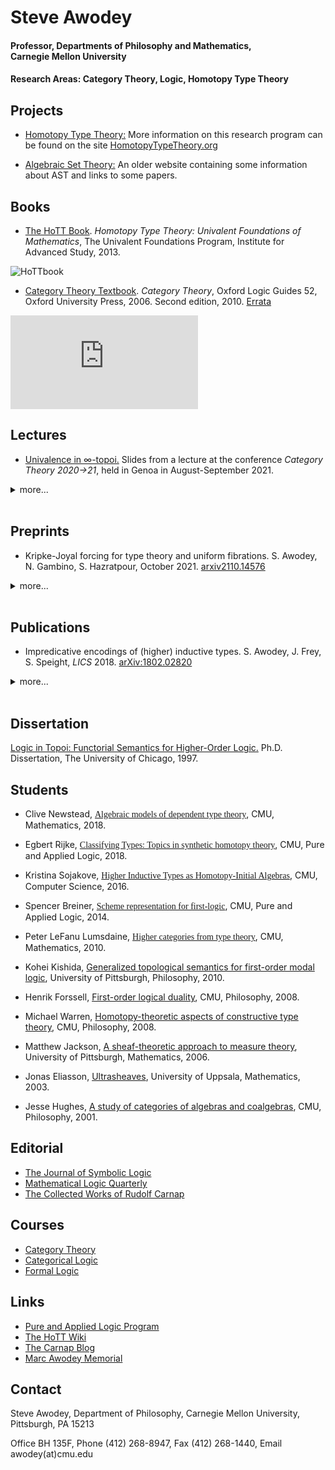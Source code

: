 # Steve Awodey
#### Professor, Departments of Philosophy and Mathematics, <br> Carnegie Mellon University

#### Research Areas: Category Theory, Logic, Homotopy Type Theory

## Projects

- [Homotopy Type Theory:](http://www.cmu.edu/dietrich/philosophy/hott/ ) More information on this research program can be found on the site [HomotopyTypeTheory.org](http://homotopytypetheory.org)

- [Algebraic Set Theory:](http://www.phil.cmu.edu/projects/ast/) An older website containing some information about AST and links to some papers.
	
## Books

- [The HoTT Book](http://www.homotopytypetheory.org/book). _Homotopy Type Theory: Univalent Foundations of Mathematics_, The Univalent Foundations Program, Institute for Advanced Study, 2013.

![HoTTbook](http://www.andrew.cmu.edu/user/awodey/cover-web.png)
 
- [Category Theory Textbook](http://www.oup.co.uk/isbn/9780199237180). _Category Theory_, Oxford Logic Guides 52, Oxford University Press, 2006. Second edition, 2010.
[Errata](http://www.andrew.cmu.edu/user/awodey/CT2errata2010.pdf)

![CATbook](http://www.andrew.cmu.edu/user/awodey/catcover.pdf)

## Lectures	
	
- [Univalence in &infin;-topoi.](http://www.andrew.cmu.edu/user/awodey/talks/CT2020-21.pdf)
Slides from a lecture at the conference _Category Theory 2020->21_, held in Genoa in August-September 2021.

<details><summary>more...</summary>
	<br>

- [Quillen model structures on cubical sets.](http://www.andrew.cmu.edu/user/awodey/talks/HoTT2019.pdf)
Slides from a lecture at the conference _Homotopy Type Theory 2019_, held at CMU in July 2019.

- [Intensionality, Invariance, and Univalence.](http://www.andrew.cmu.edu/user/awodey/talks/skolem.pdf)
Slides from the 2019 _Skolem Lecture_, held in Oslo in April 2019. 
	
- [Impredicative Encodings in HoTT (or: Toward a Realizability ∞-Topos).](http://www.andrew.cmu.edu/user/awodey/talks/BigProofs.pdf)
Slides from a lecture at the Isaac Newton Institute Program _Big Proof_, held in Cambridge in July 2017. 
	
- [Recent Work in Homotopy Type Theory.](http://www.andrew.cmu.edu/user/awodey/hott/ams2014.pdf)
Slides from a talk at an AMS meeting in January 2014. 

- [Homotopy Type Theory and Univalent Foundations.](http://www.andrew.cmu.edu/user/awodey/hott/CMUslides.pdf)
Slides from a talk at CMU in March 2012.  
	
- [Introduction to the Univalent Foundations of Mathematics: Constructive Type Theory and Homotopy Theory.](http://www.andrew.cmu.edu/user/awodey/hott/IAStalk.pdf)
Notes from a talk at IAS in December 2010. 
	
</details>

<br>

## Preprints

- Kripke-Joyal forcing for type theory and uniform fibrations.  S. Awodey, N. Gambino, S. Hazratpour, October 2021. [arxiv2110.14576](https://arxiv.org/abs/2110.14576)

<details><summary>more...</summary>
	<br>
	
- Sheaf representations and duality in logic. June 2019. [arXiv:2001.09195](https://arxiv.org/abs/2001.09195)

- Polynomial pseudomonads and dependent type theory. S.  Awodey, C. Newstead, February 2018. [arXiv:1802.00997](https://arxiv.org/abs/1802.00997)

- A proposition is the (homotopy) type of its proofs. January 2016. [arXiv:1701.02024](https://arxiv.org/abs/1701.02024)

- Univalence as a principle of logic.  October 2016. [preprint](http://www.andrew.cmu.edu/user/awodey/preprints/uapl.pdf)
	
- Axiom of choice and excluded middle in categorical logic. Spring 1995.
	[Unpublished MS](http://www.andrew.cmu.edu/user/awodey/preprints/ac.pdf)

</details>

<br>

## Publications

- Impredicative encodings of (higher) inductive types. S. Awodey, J. Frey, S. Speight, _LICS_ 2018. [arXiv:1802.02820](https://arxiv.org/abs/1802.02820)

<details><summary>more...</summary>
	<br>
	
- A cubical model of homotopy type theory. _Annals of Pure and Applied Logic_, 2018. 
	[arXiv:1607.06413](https://arxiv.org/abs/1607.06413)

- Homotopy-initial algebras in type theory. S. Awodey, N. Gambino, K. Sojakova, _Journal of the Association for Computing Machinery_, 2017. 			[arXiv:1504.05531](https://arxiv.org/abs/1504.05531)
	
- Natural models of homotopy type theory. _Mathematical Structures in Computer Science_, December 2016. 
	[arXiv:1406.3219](https://arxiv.org/abs/1406.3219)

- Topos semantics for higher-order modal logic. S. Awodey, K. Kishida, H.-C. Kotzsch, _Logique & Analyse_, February 2014.
	[arXiv:1403.0020](https://arxiv.org/abs/1403.0020)
	
- Univalent foundations and the large scale formalization of mathematics. S. Awodey, T. Coquand, 
	_The IAS Letter_, Institute for Advanced Study, Spring 2013. 
	[pdf](http://www.andrew.cmu.edu/user/awodey/preprints/iasletter.pdf)

- Structuralism, invariance, and univalence. _Philosophia Mathematica_, 2013. 
	[pdf](http://www.andrew.cmu.edu/user/awodey/preprints/siu.pdf)

- Voevodsky's univalence axiom in homotopy type theory. S. Awodey, A. Pelayo, and M. Warren, _Notices of the American Mathematical Sciety_, 2013. 
	[pdf](http://www.andrew.cmu.edu/user/awodey/preprints/NoticesAMS.pdf)

- Type theory and homotopy. In Dybjer, P., Lindström, Sten, Palmgren, Erik (eds.), _Epistemology versus Ontology: 
	Essays on the Foundations of Mathematics in Honour of Per Martin-Löf_. Springer, 2010. 
	[arXiv:1010.1810](https://arxiv.org/abs/1010.1810)

- First-order logical duality. S. Awodey and H. Forssell, _Annals of Pure and Applied Logic_, 2013. 
	[arXiv:1008.3145](https://arxiv.org/abs/1008.3145)
	
- Martin-L&ouml;f complexes. S. Awodey, P. Hofstra, M. Warren, 2009. 
	[pdf](http://www.andrew.cmu.edu/user/awodey/preprints/MLC.pdf)

- From sets, to types, to categories, to sets. 2009. 
	[pdf](https://www.andrew.cmu.edu/user/awodey/preprints/stcsFinal.pdf)

- Algebraic models of theories of sets and classes in categories of ideals. S. Awodey, H. Forssell, M. Warren, June 2006.  
	[pdf](https://www.phil.cmu.edu/projects/ast/Papers/afw_06.pdf)

- Relating topos theory and set theory via categories of classes. S. Awodey, C. Butz, A. Simpson, T. Streicher. _Bulletin of Symbolic Logic_, June 2003. 
	[Research announcement](http://www.andrew.cmu.edu/user/awodey/preprints/BSL.pdf)

- Lawvere-Tierney sheaves in algebraic set theory. S. Awodey, N. Gambino, P. Lumsdaine, M. Warren. _Journal of Symbolic Logic_, 2009. 
	[pdf](http://www.andrew.cmu.edu/user/awodey/preprints/sheaves.pdf)

- Homotopy theoretic models of identity types. S. Awodey, M. Warren. _Mathematical Proceedings of the Cambridge Philosophical Society_, 2009. 
	[pdf](http://www.andrew.cmu.edu/user/awodey/preprints/homotopy.pdf)	

- Relating first-order set theories, toposes and categories of classes. Steve Awodey, Carsten Butz, Alex Simpson, and Thomas Streicher. 
	_Annals of Pure and Applied Logic_, 2013. [pdf](https://www.phil.cmu.edu/projects/ast/Papers/Awodey-Butz-Simpson-Streicher-APAL-2013.pdf)
	
<p class=MsoNormal style='margin:0in;margin-bottom:.0001pt'><span
style='font-family:"geneva"'>·</span><span style='font-family:Geneva'>&nbsp;
</span><span style='font-family:"Gill Sans"'><a href="http://www.andrew.cmu.edu/user/awodey/preprints/astIntroFinal.pdf"><span
style='font-family:Geneva'>A brief introduction to algebraic set theory.</span></a></span><span
style='font-family:Geneva'> &nbsp;&nbsp;&nbsp; <o:p></o:p></span></p>

<p class=MsoNormal style='margin:0in;margin-bottom:.0001pt;text-indent:.5in'><span
style='font-family:Geneva'>S. Awodey, <i>The Bulletin of Symbolic Logic</i>, 2008.  </span><span
style='font-family:"Gill Sans"'><br>
</span><span style='font-family:Geneva'>&nbsp; <o:p></o:p></span></p>

<p class=MsoNormal style='margin:0in;margin-bottom:.0001pt'><span
style='font-family:"geneva"'>·</span><span style='font-family:Geneva'>&nbsp;
</span><span style='font-family:"Gill Sans"'><a href="http://www.andrew.cmu.edu/user/awodey/preprints/FoS4.phil.pdf">
<span style='font-family:Geneva'>Topology and modality: The topological
interpretation of first-order modal logic.</span></a></span><span
style='font-family:Geneva'> &nbsp;&nbsp;&nbsp; <o:p></o:p></span></p>

<p class=MsoNormal style='margin:0in;margin-bottom:.0001pt;text-indent:.5in'><span
style='font-family:Geneva'>S. Awodey, K. Kishida, <i>The Review of Symbolic Logic</i>, 2008. 
</span><span style='font-family:Geneva'> </span><span style='font-family:"Gill Sans"'><br>
</span><span style='font-family:Geneva'>&nbsp; <o:p></o:p></span></p>

<p class=MsoNormal style='margin:0in;margin-bottom:.0001pt'><span
style='font-family:"geneva"'>·</span><span style='font-family:Geneva'>&nbsp;
</span><span style='font-family:"Gill Sans"'><a href="http://www.andrew.cmu.edu/user/awodey/preprints/aps.pdf"><span
style='font-family:Geneva'>Saunders Mac Lane (memorial notice).</span></a></span><span
style='font-family:Geneva'> &nbsp;&nbsp;&nbsp; <o:p></o:p></span></p>

<p class=MsoNormal style='margin:0in;margin-bottom:.0001pt;text-indent:.5in'><span
style='font-family:Geneva'>S. Awodey, <i>Proceedings of the American Philosophical Society</i>, 2007. </span>
<span style='font-family:Geneva'> </span><span style='font-family:"Gill Sans"'><br>
</span><span style='font-family:Geneva'>&nbsp; <o:p></o:p></span></p>

<p class=MsoNormal style='margin:0in;margin-bottom:.0001pt'><span
style='font-family:"geneva"'>·</span><span style='font-family:Geneva'>&nbsp;
</span><span style='font-family:"Gill Sans"'><a href="http://www.andrew.cmu.edu/user/awodey/preprints/CD.pdf"><span
style='font-family:Geneva'>Carnap's Dream: G&ouml;del, Wittgenstein, and <i>Logical Syntax</i>.</span></a></span><span
style='font-family:Geneva'> &nbsp;&nbsp;&nbsp; <o:p></o:p></span></p>

<p class=MsoNormal style='margin:0in;margin-bottom:.0001pt;text-indent:.5in'><span
style='font-family:Geneva'>S. Awodey, A.W. Carus, <i>Synthese</i>, 2007. </span>
<span style='font-family:Geneva'> </span><span style='font-family:"Gill Sans"'><br>
</span><span style='font-family:Geneva'>&nbsp; <o:p></o:p></span></p>

<p class=MsoNormal style='margin:0in;margin-bottom:.0001pt'><span
style='font-family:"geneva"'>·</span><span style='font-family:Geneva'>&nbsp;
</span><span style='font-family:"Gill Sans"'><a href="http://www.andrew.cmu.edu/user/awodey/preprints/stfr.pdf"><span
style='font-family:Geneva'>Sheaf toposes for realizability (2004).</span></a></span><span
style='font-family:Geneva'> &nbsp;&nbsp;&nbsp; <o:p></o:p></span></p>

<p class=MsoNormal style='margin:0in;margin-bottom:.0001pt;text-indent:.5in'><span
style='font-family:Geneva'>S. Awodey and A. Bauer, <i>Archive
for Mathemtical Logic</i>, 2008</span><span style='font-family:Geneva'>. </span><span
style='font-family:"Gill Sans"'><br>
</span><span style='font-family:Geneva'>&nbsp; <o:p></o:p></span></p>

<p class=MsoNormal style='margin:0in;margin-bottom:.0001pt'><span
style='font-family:"geneva"'>·</span><span style='font-family:Geneva'>&nbsp;
</span><span style='font-family:"Gill Sans"'><a
href="http://www.phil.cmu.edu/projects/ast/"><span style='font-family:Geneva'>Algebraic
models of intuitionistic theories of sets and classes.</span></a></span><span
style='font-family:Geneva'> &nbsp;&nbsp;&nbsp; <o:p></o:p></span></p>

<p class=MsoNormal style='margin:0in;margin-bottom:.0001pt;text-indent:.5in'><span
style='font-family:Geneva'>S. Awodey and H. Forssell, <i>Theory and
Applications of Categories</i></span><span style='font-family:Geneva'> 15(5),
CT 2004, pp. 147--163 (2004). </span><span style='font-family:"Gill Sans"'><br>
</span><span style='font-family:Geneva'>&nbsp; <o:p></o:p></span></p>

<p class=MsoNormal style='margin:0in;margin-bottom:.0001pt'><span
style='font-family:"geneva"'>·</span><span style='font-family:Geneva'>&nbsp;
</span><span style='font-family:"Gill Sans"'><a
href="http://www.phil.cmu.edu/projects/ast/"><span style='font-family:Geneva'>Predicative
algebraic set theory.</span></a></span><span style='font-family:Geneva'>
&nbsp;&nbsp;&nbsp; <o:p></o:p></span></p>

<p class=MsoNormal style='margin:0in;margin-bottom:.0001pt;text-indent:.5in'><span
style='font-family:Geneva'>S. Awodey and M. Warren, <i>Theory and Applications
of Categories</i></span><span style='font-family:Geneva'> 15(1), CT 2004, pp.
1--39 (2004). </span><span style='font-family:"Gill Sans"'><br>
</span><span style='font-family:Geneva'>&nbsp; <o:p></o:p></span></p>

<p class=MsoNormal style='margin:0in;margin-bottom:.0001pt'><span
style='font-family:"geneva"'>·</span><span style='font-family:Geneva'>&nbsp;
</span><span style='font-family:"Gill Sans"'><a href="http://www.andrew.cmu.edu/user/awodey/preprints/udn.pdf"><span
style='font-family:Geneva'>Ultrasheaves and double negation.</span></a></span><span
style='font-family:Geneva'> &nbsp;&nbsp;&nbsp; <o:p></o:p></span></p>

<p class=MsoNormal style='margin:0in;margin-bottom:.0001pt;text-indent:.5in'><span
style='font-family:Geneva'>S. Awodey and J. Eliasson, <i>Notre Dame Journal of
Formal Logic</i></span><span style='font-family:Geneva'> 45(4), pp. 235--245
(2004). </span><span style='font-family:"Gill Sans"'><br>
</span><span style='font-family:Geneva'>&nbsp; <o:p></o:p></span></p>

<p class=MsoNormal style='margin:0in;margin-bottom:.0001pt'><span
style='font-family:"geneva"'>·</span><span style='font-family:Geneva'>&nbsp;
</span><span style='font-family:"Gill Sans"'><a
href="http://www.cs.cmu.edu/%7Eandrej/papers/#brackets"><span style='font-family:
Geneva'>Propositions as [types].</span></a></span><span style='font-family:
Geneva'> &nbsp;&nbsp;&nbsp; <o:p></o:p></span></p>

<p class=MsoNormal style='margin:0in;margin-bottom:.0001pt;text-indent:.5in'><span
style='font-family:Geneva'>S. Awodey and A. Bauer, <i>Journal of Logic and
Computation</i></span><span style='font-family:Geneva'> 14(4), pp. 447--471
(2004).</span><span style='font-family:"Gill Sans"'><br>
</span><span style='font-family:Geneva'>&nbsp; <o:p></o:p></span></p>

<p class=MsoNormal style='margin:0in;margin-bottom:.0001pt'><span
style='font-family:"geneva"'>·</span><span style='font-family:Geneva'>&nbsp;
</span><span style='font-family:"Gill Sans"'><a
href="http://www.andrew.cmu.edu/user/awodey/preprints/awodeyVhellman.pdf"><span style='font-family:Geneva'>An answer
to G. Hellman's question &quot;Does category theory provide a framework for
mathematical structuralism?&quot;</span></a></span><span style='font-family:
Geneva'> &nbsp;&nbsp;&nbsp; <o:p></o:p></span></p>

<p class=MsoNormal style='margin:0in;margin-bottom:.0001pt;text-indent:.5in'><span
style='font-family:Geneva'><i>Philosophia Mathematica</i></span><span
style='font-family:Geneva'> (3), vol. 12 (2004), pp. 54--64.</span><span
style='font-family:"Gill Sans"'><br>
</span><span style='font-family:Geneva'>&nbsp; <o:p></o:p></span></p>

<p class=MsoNormal style='margin:0in;margin-bottom:.0001pt'><span
style='font-family:"geneva"'>·</span><span style='font-family:Geneva'>&nbsp;
Modal operators and the formal dual of Birkhoff's completeness theorem.
&nbsp;&nbsp;&nbsp; <o:p></o:p></span></p>

<p class=MsoNormal style='margin:0in;margin-bottom:.0001pt;text-indent:.5in'><span
style='font-family:Geneva'>S. Awodey and J. Hughes, <i>Mathematical Structures
in Computer Science</i></span><span style='font-family:Geneva'>, vol. 13
(2003), pp. 233-258. </span><span style='font-family:"Gill Sans"'><br>
</span><span style='font-family:Geneva'>&nbsp; <o:p></o:p></span></p>

<p class=MsoNormal style='margin:0in;margin-bottom:.0001pt'><span
style='font-family:"geneva"'>·</span><span style='font-family:Geneva'>&nbsp;
Categoricity and completeness: 19th century axiomatics to 21st century
semantics. &nbsp;&nbsp;&nbsp; <o:p></o:p></span></p>

<p class=MsoNormal style='margin:0in;margin-bottom:.0001pt;text-indent:.5in'><span
style='font-family:Geneva'>S. Awodey and E. Reck, <i>History and Philosophy of
Logic</i></span><span style='font-family:Geneva'> , 23 (2002), pp. 1-30, 77-94.
</span><span style='font-family:"Gill Sans"'><br>
</span><span style='font-family:Geneva'>&nbsp; <o:p></o:p></span></p>

<p class=MsoNormal style='margin:0in;margin-bottom:.0001pt'><span
style='font-family:"geneva"'>·</span><span style='font-family:Geneva'>&nbsp;
</span><span style='font-family:"Gill Sans"'><a
href="http://www.cs.cmu.edu/afs/cs/user/birkedal/pub/elealm.ps.gz"><span
style='font-family:Geneva'>Elementary axioms for local maps of toposes.</span></a></span><span
style='font-family:Geneva'> &nbsp;&nbsp;&nbsp; <o:p></o:p></span></p>

<p class=MsoNormal style='margin:0in;margin-bottom:.0001pt;text-indent:.5in'><span
style='font-family:Geneva'>S. Awodey and L. Birkedal, <i>Journal of Pure and
Applied Algebra</i></span><span style='font-family:Geneva'>, 177 (2003), pp.
215-230. </span><span style='font-family:"Gill Sans"'><br>
</span><span style='font-family:Geneva'>&nbsp; <o:p></o:p></span></p>

<p class=MsoNormal style='margin:0in;margin-bottom:.0001pt'><span
style='font-family:"geneva"'>·</span><span style='font-family:Geneva'>&nbsp;
</span><span style='font-family:"Gill Sans"'><a href="http://www.andrew.cmu.edu/user/awodey/preprints/lrtmlc.ps.gz"><span
style='font-family:Geneva'>Local realizability toposes and a modal logic for
computability.</span></a></span><span style='font-family:Geneva'>
&nbsp;&nbsp;&nbsp; <o:p></o:p></span></p>

<p class=MsoNormal style='margin:0in;margin-bottom:.0001pt;text-indent:.5in'><span
style='font-family:Geneva'>S. Awodey, L. Birkedal, D.S. Scott, <i>Mathematical
Structures in Computer Science</i></span><span style='font-family:Geneva'>,
vol. 12 (2002), pp. 319-334. </span><span style='font-family:"Gill Sans"'><br>
</span><span style='font-family:Geneva'>&nbsp; <o:p></o:p></span></p>

<p class=MsoNormal style='margin:0in;margin-bottom:.0001pt'><span
style='font-family:"geneva"'>·</span><span style='font-family:Geneva'>&nbsp;
</span><span style='font-family:"Gill Sans"'><a href="http://www.andrew.cmu.edu/user/awodey/preprints/topcomp.pdf"><span
style='font-family:Geneva'>Topological completeness for higher-order logic.</span></a></span><span
style='font-family:Geneva'> &nbsp;&nbsp;&nbsp; <o:p></o:p></span></p>

<p class=MsoNormal style='margin:0in;margin-bottom:.0001pt;text-indent:.5in'><span
style='font-family:Geneva'>S. Awodey and C. Butz, <i>Journal of Symbolic Logic</i></span><span
style='font-family:Geneva'> 65(3), (2000) pp. 1168--82. </span><span
style='font-family:"Gill Sans"'><br>
</span><span style='font-family:Geneva'>&nbsp; <o:p></o:p></span></p>

<p class=MsoNormal style='margin:0in;margin-bottom:.0001pt'><span
style='font-family:"geneva"'>·</span><span style='font-family:Geneva'>&nbsp;
</span><span style='font-family:"Gill Sans"'><a href="http://www.andrew.cmu.edu/user/awodey/preprints/toprep.ps.gz"><span
style='font-family:Geneva'>Topological representation of the lambda-calculus.</span></a></span><span
style='font-family:Geneva'> &nbsp;&nbsp;&nbsp; <o:p></o:p></span></p>

<p class=MsoNormal style='margin:0in;margin-bottom:.0001pt;text-indent:.5in'><span
style='font-family:Geneva'><i>Mathematical Structures in Computer Science</i></span><span
style='font-family:Geneva'> (2000), vol. 10, pp. 81--96. </span><span
style='font-family:"Gill Sans"'><br>
</span><span style='font-family:Geneva'>&nbsp; <o:p></o:p></span></p>

<p class=MsoNormal style='margin:0in;margin-bottom:.0001pt'><span
style='font-family:"geneva"'>·</span><span style='font-family:Geneva'>&nbsp;
</span><span style='font-family:"Gill Sans"'><a href="http://www.andrew.cmu.edu/user/awodey/preprints/sheafrep.ps.gz"><span
style='font-family:Geneva'>Sheaf representation for topoi.</span></a></span><span
style='font-family:Geneva'> &nbsp;&nbsp;&nbsp; <o:p></o:p></span></p>

<p class=MsoNormal style='margin:0in;margin-bottom:.0001pt;text-indent:.5in'><span
style='font-family:Geneva'><i>Journal of Pure and Applied Algebra</i></span><span
style='font-family:Geneva'> 145 (2000), pp. 107--121. </span><span
style='font-family:"Gill Sans"'><br>
</span><span style='font-family:Geneva'>&nbsp; <o:p></o:p></span></p>

<p class=MsoNormal style='margin:0in;margin-bottom:.0001pt'><span
style='font-family:"geneva"'>·</span><span style='font-family:Geneva'>&nbsp;
Carnap, completeness, and categoricity: The <i>Gabelbarkeitssatz</i></span><span
style='font-family:Geneva'> of 1928. &nbsp;&nbsp;&nbsp; <o:p></o:p></span></p>

<p class=MsoNormal style='margin:0in;margin-bottom:.0001pt;text-indent:.5in'><span
style='font-family:Geneva'>S. Awodey and A.W. Carus, <i>Erkenntnis</i></span><span
style='font-family:Geneva'> 54 (2001), pp. 145-172. </span><span
style='font-family:"Gill Sans"'><br>
</span><span style='font-family:Geneva'>&nbsp; <o:p></o:p></span></p>

<p class=MsoNormal style='margin:0in;margin-bottom:.0001pt'><span
style='font-family:"Geneva"'>·</span><span style='font-family:Geneva'>&nbsp;
Structure in mathematics and logic: a categorical perspective.
&nbsp;&nbsp;&nbsp; <o:p></o:p></span></p>

<p class=MsoNormal style='margin-top:0in;margin-right:0in;margin-bottom:12.0pt;
margin-left:0in;text-indent:.5in'><span style='font-family:Geneva'><i>Philosophia
Mathematica</i></span><span style='font-family:Geneva'> (3), vol. 4 (1996), pp.
209--237. <o:p></o:p></span></p>

</details>

<br>

## Dissertation
	
[Logic in Topoi: Functorial Semantics for Higher-Order Logic.](/papers/awodey_thesis.pdf)
Ph.D. Dissertation, The University of Chicago, 1997.

## Students
	
- Clive Newstead,
<a href="http://www.andrew.cmu.edu/user/awodey/students/NewsteadThesis.pdf"><span style='font-family:Geneva'>Algebraic models of dependent type theory</span></a>, 
CMU, Mathematics, 2018.

- Egbert Rijke,
<a href="http://www.andrew.cmu.edu/user/awodey/students/RijkeThesis.pdf"><span style='font-family:Geneva'>Classifying Types: Topics in synthetic homotopy theory</span></a>, 
CMU, Pure and Applied Logic, 2018.

- Kristina Sojakove,
<a href="http://www.andrew.cmu.edu/user/awodey/students/SojakovaThesis.pdf"><span style='font-family:Geneva'>Higher Inductive Types as Homotopy-Initial Algebras</span></a>, 
CMU, Computer Science, 2016.

- Spencer Breiner,
<a href="http://www.andrew.cmu.edu/user/awodey/students/breiner.pdf"><span style='font-family:Geneva'>Scheme representation for first-logic</span></a>, 
CMU, Pure and Applied Logic, 2014.

- Peter LeFanu Lumsdaine,
<a href="http://www.andrew.cmu.edu/user/awodey/students/lumsdaine.pdf"><span style='font-family:Geneva'>Higher categories from type theory</span></a>, 
CMU, Mathematics, 2010.

- Kohei Kishida,
<a href="http://www.andrew.cmu.edu/user/awodey/students/kishida.pdf">Generalized topological semantics for first-order modal logic</a>, 
University of Pittsburgh, Philosophy, 2010.

- Henrik Forssell,
<a href="http://www.andrew.cmu.edu/user/awodey/students/forssell.pdf">First-order logical duality</a>, 
CMU, Philosophy, 2008.

- Michael Warren,
<a href="http://www.andrew.cmu.edu/user/awodey/students/warren.pdf">Homotopy-theoretic aspects of constructive type theory</a>, 
CMU, Philosophy, 2008.

- Matthew Jackson,
<a href="http://www.andrew.cmu.edu/user/awodey/students/jackson.pdf">A sheaf-theoretic approach to measure theory</a>, 
University of Pittsburgh, Mathematics, 2006.

- Jonas Eliasson,
<a href="http://www.andrew.cmu.edu/user/awodey/students/eliasson.pdf">Ultrasheaves</a>, 
University of Uppsala, Mathematics, 2003.

- Jesse Hughes,
<a href="http://www.andrew.cmu.edu/user/awodey/students/hughes.pdf">A study of categories of algebras and coalgebras</a>, 
CMU, Philosophy, 2001.
	
</details>

## Editorial

- [The Journal of Symbolic Logic](https://www.cambridge.org/core/journals/journal-of-symbolic-logic)
- [Mathematical Logic Quarterly](https://onlinelibrary.wiley.com/journal/15213870)
- [The Collected Works of Rudolf Carnap](http://www.phil.cmu.edu/projects/carnap/)

## Courses
	
- [Category Theory](http://www.andrew.cmu.edu/course/80-413-713/)
- [Categorical Logic](https://awodey.github.io/catlog/)
- [Formal Logic](http://www.andrew.cmu.edu/course/80-310-610/)

## Links
	
- [Pure and Applied Logic Program](http://logic.cmu.edu)
- [The HoTT Wiki](https://ncatlab.org/homotopytypetheory/show/HomePage)
- [The Carnap Blog](http://www.awcarus.com)
- [Marc Awodey Memorial](http://www.marcawodey.org)

## Contact

Steve Awodey, Department of Philosophy, Carnegie Mellon University, Pittsburgh, PA 15213

Office BH 135F, Phone (412) 268-8947, Fax (412) 268-1440, Email awodey(at)cmu.edu
